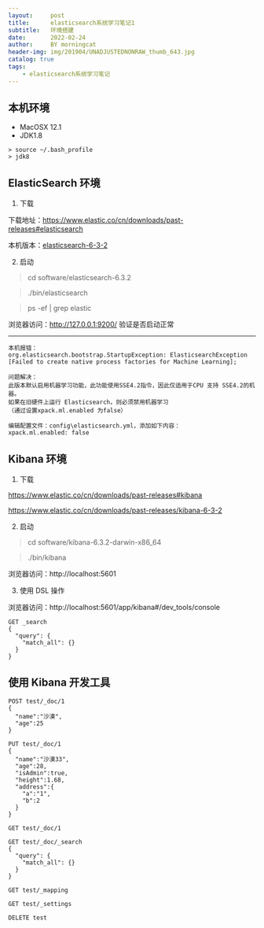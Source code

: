 ```yaml
---
layout:     post
title:      elasticsearch系统学习笔记1
subtitle:   环境搭建
date:       2022-02-24
author:     BY morningcat
header-img: img/201904/UNADJUSTEDNONRAW_thumb_643.jpg
catalog: true
tags:
    - elasticsearch系统学习笔记
---
```



## 本机环境

- MacOSX 12.1
- JDK1.8

```
> source ~/.bash_profile
> jdk8
```

## ElasticSearch 环境

1. 下载

下载地址：https://www.elastic.co/cn/downloads/past-releases#elasticsearch

本机版本：[elasticsearch-6-3-2](https://www.elastic.co/cn/downloads/past-releases/elasticsearch-6-3-2)

2. 启动

> cd software/elasticsearch-6.3.2 

>  ./bin/elasticsearch

> ps -ef | grep elastic

浏览器访问：http://127.0.0.1:9200/ 验证是否启动正常


---

```
本机报错：
org.elasticsearch.bootstrap.StartupException: ElasticsearchException
[Failed to create native process factories for Machine Learning];

问题解决：
此版本默认启用机器学习功能，此功能使用SSE4.2指令，因此仅适用于CPU 支持 SSE4.2的机器。
如果在旧硬件上运行 Elasticsearch，则必须禁用机器学习
（通过设置xpack.ml.enabled 为false）

编辑配置文件：config\elasticsearch.yml，添加如下内容：
xpack.ml.enabled: false
```

## Kibana 环境

1. 下载

https://www.elastic.co/cn/downloads/past-releases#kibana

https://www.elastic.co/cn/downloads/past-releases/kibana-6-3-2

2. 启动

> cd software/kibana-6.3.2-darwin-x86_64 

> ./bin/kibana

浏览器访问：http://localhost:5601

3. 使用 DSL 操作

浏览器访问：http://localhost:5601/app/kibana#/dev_tools/console

```
GET _search
{
  "query": {
    "match_all": {}
  }
}
```

## 使用 Kibana 开发工具

```
POST test/_doc/1
{
  "name":"沙漠",
  "age":25
}

PUT test/_doc/1
{
  "name":"沙漠33",
  "age":28,
  "isAdmin":true,
  "height":1.68,
  "address":{
    "a":"1",
    "b":2
  }
}

GET test/_doc/1

GET test/_doc/_search
{
  "query": {
    "match_all": {}
  }
}

GET test/_mapping

GET test/_settings

DELETE test
```
